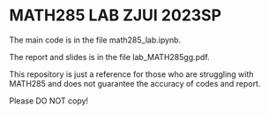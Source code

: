 # MATH285 LAB ZJUI 2023SP
The main code is in the file math285_lab.ipynb.

The report and slides is in the file lab_MATH285gg.pdf.

This repository is just a reference for those who are struggling with MATH285 and does not guarantee the accuracy of codes and report. 

Please DO NOT copy!
